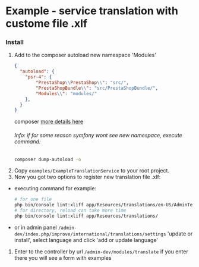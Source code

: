 # Example - service translation  with custome file .xlf

### Install

1. Add to the composer autoload new namespace 'Modules'
    ```json
    {
      "autoload": {
        "psr-4": {
            "PrestaShop\\PrestaShop\\": "src/",
            "PrestaShopBundle\\": "src/PrestaShopBundle/",
            "Modules\\": "modules/"
        },
      }
    }
    ```
    composer [more details here](https://getcomposer.org/doc/01-basic-usage.md)
    ###### Info: if for some reason symfony wont see new namespace, execute command:
    ```bash
    composer dump-autoload -o
    ```
1. Copy `examples/ExampleTranslationService` to your root project.
1. Now you got two options to register new translation file .xlf:
  * executing command for example:
    ```bash
    # for one file
    php bin/console lint:xliff app/Resources/translations/en-US/AdminText.en-US.xlf
    # for directory, reload can take more time
    php bin/console lint:xliff app/Resources/translations/
    ```
  * or in admin panel `/admin-dev/index.php/improve/international/translations/settings`  'update or install', select language and click 'add or update language'
1. Enter to the controller by url `/admin-dev/modules/translate` if you enter there you will see a form with examples
